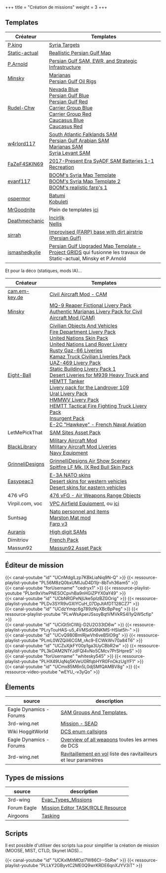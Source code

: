 +++
title = "Création de missions"
weight = 3
+++

## Templates
Créateur                                                                                                                        | Templates
--------------------------------------------------------------------------------------------------------------------------------|-----------
[P.king](https://www.digitalcombatsimulator.com/en/files/filter/type-is-static_template/sort-is-downloads/user-is-p.king/apply/?PER_PAGE=100) | [Syria Targets](https://www.digitalcombatsimulator.com/en/files/3312084/)
[Static-actual](https://www.digitalcombatsimulator.com/en/files/filter/type-is-static_template/sort-is-downloads/user-is-static_actual/apply/?PER_PAGE=100) | [Reallistic Persian Gulf Map](https://www.digitalcombatsimulator.com/en/files/3312201/)
[P.Arnold](https://www.digitalcombatsimulator.com/en/files/filter/user-is-P.%20Arnold/apply/)                                   | [Persian Gulf SAM, EWR, and Strategic Infrastructure](https://www.digitalcombatsimulator.com/en/files/3301349/)
[Minsky](https://www.digitalcombatsimulator.com/en/files/filter/type-is-static_template/user-is-Minsky/apply/?PER_PAGE=100)     | [Marianas](https://www.digitalcombatsimulator.com/en/files/3317341/)<br />[Persian Gulf Oil Rigs](https://www.digitalcombatsimulator.com/en/files/3314461/)
[Rudel-Chw](https://www.digitalcombatsimulator.com/en/files/filter/type-is-static_template/user-is-Rudel-Chw/apply/)            | [Nevada Blue](https://www.digitalcombatsimulator.com/en/files/3314426/)<br />[Persian Gulf Blue](https://www.digitalcombatsimulator.com/en/files/3314404/)<br />[Persian Gulf Red](https://www.digitalcombatsimulator.com/en/files/3314370/)<br />[Carrier Group Blue](https://www.digitalcombatsimulator.com/en/files/3312410/)<br />[Carrier Group Red](https://www.digitalcombatsimulator.com/en/files/3312342/)<br />[Caucasus Blue](https://www.digitalcombatsimulator.com/en/files/3312297/)<br />[Caucasus Red](https://www.digitalcombatsimulator.com/en/files/3312219/)
[w4rlord117](https://www.digitalcombatsimulator.com/en/files/filter/type-is-static_template/user-is-w4rlord117/apply/?PER_PAGE=100) | [South Atlantic Falklands SAM](https://www.digitalcombatsimulator.com/en/files/3322924/)<br />[Persian Gulf Arabian SAM](https://www.digitalcombatsimulator.com/en/files/3322516/)<br />[Marianas SAM](https://www.digitalcombatsimulator.com/en/files/3322212/)<br />[Syria Levant SAM](https://www.digitalcombatsimulator.com/en/files/3321812/)
[FaZeF4SKIN69](https://www.digitalcombatsimulator.com/fr/files/filter/user-is-FaZeF4SKIN69/apply/)                              | [2017-Present Era SyADF SAM Batteries 1-1 Recreation](https://www.digitalcombatsimulator.com/fr/files/3325429/)
[evanf117](https://www.digitalcombatsimulator.com/en/files/filter/type-is-static_template/user-is-evanf117/apply/?PER_PAGE=100) | [BOOM's Syria Map Template](https://www.digitalcombatsimulator.com/en/files/3316744/)<br />[BOOM's Syria Map Template 2](https://www.digitalcombatsimulator.com/en/files/3318963/)<br />[BOOM's realistic farp's 1](https://www.digitalcombatsimulator.com/en/files/3313730/)
[ospermor](https://www.digitalcombatsimulator.com/en/files/filter/type-is-static_template/user-is-ospermor/apply/?PER_PAGE=100) | [Batumi](https://www.digitalcombatsimulator.com/en/files/3316408/)<br />[Kobuleti](https://www.digitalcombatsimulator.com/en/files/3301165/)
[MrGoodnite](https://www.digitalcombatsimulator.com/en/files/filter/type-is-static_template/user-is-MrGoodnite/apply/?PER_PAGE=100) | Plein de templates [ici](https://www.digitalcombatsimulator.com/en/files/filter/type-is-static_template/user-is-MrGoodnite/apply/?PER_PAGE=100)
[Deathmechanic](https://www.digitalcombatsimulator.com/en/files/filter/type-is-static_template/user-is-Deathmechanic/apply/?PER_PAGE=100) | [Incirlik](https://www.digitalcombatsimulator.com/en/files/3320762/)<br />[Nellis](https://www.digitalcombatsimulator.com/en/files/3313282/)
[sirrah](https://www.digitalcombatsimulator.com/en/files/filter/type-is-static_template/user-is-sirrah/apply/?PER_PAGE=100)     | [Improvised (FARP) base with dirt airstrip (Persian Gulf)](https://www.digitalcombatsimulator.com/en/files/3313843/)
[ismashedkylie](https://www.digitalcombatsimulator.com/fr/files/filter/user-is-ismashedkylie/apply/)                            | [Persian Gulf Upgraded Map Template - Project GRIDS](https://www.digitalcombatsimulator.com/fr/files/3325667/) qui fusionne les travaux de Static-actual, Minsky et P.Arnold

Et pour la déco (statiques, mods IA)...

Créateur                                                                                                                        | Templates
--------------------------------------------------------------------------------------------------------------------------------|-----------
[cam.em-key.de](https://cam.em-key.de/download-2/)                                                                              | [Civil Aircraft Mod - CAM](https://cam.em-key.de/download-2/)
[Minsky](https://www.digitalcombatsimulator.com/en/files/filter/user-is-Minsky/apply/)                                          | [MQ-9 Reaper Fictional Livery Pack](https://www.digitalcombatsimulator.com/en/files/3314411/)<br />[Authentic Marianas Livery Pack for Civil Aircraft Mod (CAM)](https://www.digitalcombatsimulator.com/en/files/3318432/)
[Eight-Ball](https://www.digitalcombatsimulator.com/en/files/filter/user-is-Eight-Ball/apply/)                                  | [Civilian Objects And Vehicles](https://forum.dcs.world/topic/270558-civilian-objects-and-vehicles/)<br />[Fire Department Livery Pack](https://www.digitalcombatsimulator.com/en/files/3313210/)<br />[United Nations Skin Pack](https://www.digitalcombatsimulator.com/en/files/2943310/)<br />[United Nations Land Rover Livery](https://www.digitalcombatsimulator.com/en/files/3302378/)<br />[Rusty Gaz-66 Liveries](https://www.digitalcombatsimulator.com/en/files/3302471/)<br />[Kamaz Truck Civilian Liveries Pack](https://www.digitalcombatsimulator.com/en/files/3302540/)<br />[UAZ-469 Livery Pack](https://www.digitalcombatsimulator.com/en/files/3319430/)<br />[Static Building Livery Pack 1](https://www.digitalcombatsimulator.com/en/files/3318547/)<br />[Desert Liveries for M939 Heavy Truck and HEMTT Tanker](https://www.digitalcombatsimulator.com/en/files/3318534/)<br />[Livery pack for the Landrover 109](https://www.digitalcombatsimulator.com/en/files/3312959/)<br />[Ural Livery Pack](https://www.digitalcombatsimulator.com/en/files/3313040/)<br />[HMMWV Livery Pack](https://www.digitalcombatsimulator.com/en/files/3313045/)<br />[HEMTT Tactical Fire Fighting Truck Livery Pack](https://www.digitalcombatsimulator.com/en/files/3313046/)<br />[Insurgent Pack](https://www.digitalcombatsimulator.com/en/files/3313068/)<br />[E-2C "Hawkeye" - French Naval Aviation](https://www.digitalcombatsimulator.com/en/files/2292535/)
LetMePickThat                                                                                                                   | [SAM Sites Asset Pack](https://forum.dcs.world/topic/275571-sam-sites-asset-pack-a-3d-assets-mod-to-populate-you-sam-sites-farp-and-other-bases/)
[BlackLibrary](https://www.digitalcombatsimulator.com/en/files/filter/user-is-BlackLibrary/apply/)                              | [Military Aircraft Mod](https://www.digitalcombatsimulator.com/en/files/3307071/)<br />[Military Aircraft Mod Liveries](https://www.digitalcombatsimulator.com/en/files/3310355/)<br />[Navy Equipment](https://www.digitalcombatsimulator.com/en/files/3303802/)
[GrinneliDesigns](https://www.digitalcombatsimulator.com/en/files/filter/user-is-GrinnelliDesigns/apply/)                       | [GrinnelliDesigns Air Show Scenery](https://www.digitalcombatsimulator.com/en/files/3302379/)<br />[Spitfire LF Mk. IX Red Bull Skin Pack](https://www.digitalcombatsimulator.com/en/files/2989509/)
[Easypeac3](https://www.digitalcombatsimulator.com/en/files/filter/user-is-Easypeac3/apply/)                                    | [E-3A NATO skins](https://www.digitalcombatsimulator.com/en/files/3313130/)<br />[Desert skins for western vehicles](https://www.digitalcombatsimulator.com/en/files/3307516/)<br />[Desert skins for eastern vehicles](https://www.digitalcombatsimulator.com/en/files/3307500/)
476 vFG                                                                                                                         | [476 vFG - Air Weapons Range Objects](https://www.476vfightergroup.com/downloads.php?do=file&id=287)
Virpil.com, voc                                                                                                                 | [VPC Airfield Equipment](https://forum.dcs.world/topic/211575-vpc-airfield-equipment-094-beta/page/2/#comment-4632379), ou [ici](https://virpil.com/en/news/58-vpc-airfield-equipment-dlya-dcs-world)
Suntsag                                                                                                                         | [Nato personnel and items](https://forum.dcs.world/topic/190965-nato-personnel-and-items)<br />[Marston Mat mod](https://forum.dcs.world/topic/233670-suntsag-lockdown-modsliveries-collection-new-and-revised/?tab=comments#comment-4272504)<br />[Farp v3](https://forum.dcs.world/topic/186925-desert-farp-mod/?tab=comments#comment-3614555)
[Auranis](https://github.com/Auranis/)                                                                                          | [High digit SAMs](https://github.com/Auranis/HighDigitSAMs)
Dimitriov                                                                                                                       | [French Pack](https://forum.dcs.world/topic/257437-frenchpack-v491-update-on-27042022/#comment-4525169)
Massun92                                                                                                                        | [Massun92 Asset Pack](https://massun92.gumroad.com/l/VTreS)

## Éditeur de mission
<div class="contenu de_qualite"> <!-- Suntsag ancient gamer //-->
{{< canal-youtube "id" "UCnMdglLzp7KBkLiaNiq9N-Q" >}}
{{< ressource-playlist-youtube "PL56M8zQ0bxUMIJuD4D1Ijr-8bTvh36am5" >}}
</div>

<div class="contenu"> <!-- Alias //-->
{{< canal-youtube "forUsername" "cedryx1" >}}
{{< ressource-playlist-youtube "PLbn9xVtwPNESOCpvhBa9nHGiZPYX0aY49" >}}
</div>

<div class="contenu"> <!-- Loulou de DCS World //-->
{{< canal-youtube "id" "UCbNRGPeNjUke5pIzBZGOrig" >}}
{{< ressource-playlist-youtube "PLDv3SYR9vGXlYCuH_07DpJtAfDT128CZ7" >}}
</div>

<div class="contenu"> <!-- Empnicolas LzT //-->
{{< canal-youtube "id" "UCdzYmqc6g789zNyXBcBpPeg" >}}
{{< ressource-playlist-youtube "PLwWsAperJSsoyBqtVMVkRS4l1yQW5cfip" >}}
</div>

<div class="contenu"> <!-- lankypilot77 //-->
{{< canal-youtube "id" "UCiGt5tClWjj-D2U2O33tD6w" >}}
{{< ressource-playlist-youtube "PLryTouHAS-u5_4VMSdG6NKMS-HSlat5h-" >}}
</div>

<div class="contenu"> <!-- Banana Mayo //-->
{{< canal-youtube "id" "UCvQ980BmIRjwVh6veB5lO9g" >}}
{{< ressource-playlist-youtube "PLmL0WZQili6CGM_rAc9-ECWkWv70a84T6" >}}
</div>

<div class="contenu"> <!-- Grim Reapers //-->
{{< canal-youtube "id" "UCZuXjkFY00p1ga3UyCBbR2w" >}}
{{< ressource-playlist-youtube "PL3kOAM2N1YJdFQl4vNo5CMcv7PrSHpreS" >}}
</div>

<div class="contenu"> <!-- 131st Death Vipers //-->
{{< canal-youtube "forUsername" "whitesky545" >}}
{{< ressource-playlist-youtube "PLHX49UqNq5KVeU0RfqbHYR0FnOkzUgYF1" >}}
</div>

<div class="contenu"> <!-- JTFF Tracto VF84//-->
{{< canal-youtube "id" "UCmx85M6n5L0djSMfQAMBV8g" >}}
{{< ressource-video-youtube "wEYU_-v3yQo" >}}
</div>

## Élements
source                  | description
----------------------- | -----------
Eagle Dynamics - Forums | [SAM Groups And Templates.](https://forums.eagle.ru/showthread.php?t=218487)
3rd-wing.net            | [Mission - SEAD](http://wiki.3rd-wing.net/index.php?title=Mission:_SEAD#9K33_OSA)
Wiki HoggitWorld        | [DCS enum callsigns](https://wiki.hoggitworld.com/view/DCS_enum_callsigns)
Eagle Dynamics - Forums | [Overview of all weapons](https://forums.eagle.ru/showthread.php?t=158620) toutes les armes de DCS
3rd-wing.net            | [Ravitaillement en vol](http://wiki.3rd-wing.net/index.php?title=Ravitaillement_en_vol) liste des ravitailleurs et leur paramètres

## Types de missions
source       | description
------------ | -----------
3rd-wing     | [Evac_Types_Missions](http://server.3rd-wing.net/public/Miroo/doc/Evac_Types_Missions.pdf)
Forum Eagle  | [Mission Editor TASK/ROLE Resource](https://forums.eagle.ru/topic/67142-mission-editor-taskrole-resource)
Airgoons     | [Tasking](https://www.airgoons.com/w/Tasking)

## Scripts
Il est possible d'utiliser des scripts lua pour simplifier la création de mission (MOOSE, MIST, CTLD, Skynet IADS)...

<div class="contenu"> <!-- AnyTimeBaby //-->
{{< canal-youtube "id" "UCKxIMitMOzl7W86CI--5bRw" >}}
{{< ressource-playlist-youtube "PLLkY2GByvtC2ME0Q9wrKRDE6qnXJYV3iT" >}}
</div>
